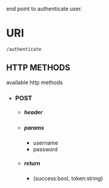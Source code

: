end point to authenticate user.
# URI
    /authenticate

## HTTP METHODS
available http methods
* ### POST
    * ##### header
    * ##### params
        * username          
        * password
    * ##### return
        * {success:bool, token:string}